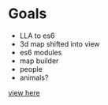 
# Goals

- LLA to es6
- 3d map shifted into view
- es6 modules
- map builder
- people
- animals?

<a href="https://lukec611.github.io/basic-map/">view here</a>